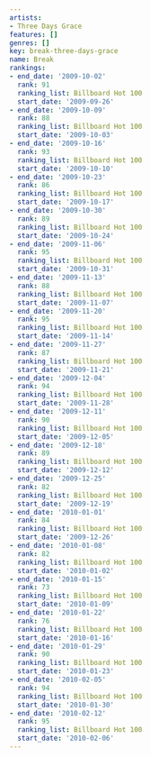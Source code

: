 ```yaml
---
artists:
- Three Days Grace
features: []
genres: []
key: break-three-days-grace
name: Break
rankings:
- end_date: '2009-10-02'
  rank: 91
  ranking_list: Billboard Hot 100
  start_date: '2009-09-26'
- end_date: '2009-10-09'
  rank: 88
  ranking_list: Billboard Hot 100
  start_date: '2009-10-03'
- end_date: '2009-10-16'
  rank: 93
  ranking_list: Billboard Hot 100
  start_date: '2009-10-10'
- end_date: '2009-10-23'
  rank: 86
  ranking_list: Billboard Hot 100
  start_date: '2009-10-17'
- end_date: '2009-10-30'
  rank: 89
  ranking_list: Billboard Hot 100
  start_date: '2009-10-24'
- end_date: '2009-11-06'
  rank: 95
  ranking_list: Billboard Hot 100
  start_date: '2009-10-31'
- end_date: '2009-11-13'
  rank: 88
  ranking_list: Billboard Hot 100
  start_date: '2009-11-07'
- end_date: '2009-11-20'
  rank: 95
  ranking_list: Billboard Hot 100
  start_date: '2009-11-14'
- end_date: '2009-11-27'
  rank: 87
  ranking_list: Billboard Hot 100
  start_date: '2009-11-21'
- end_date: '2009-12-04'
  rank: 94
  ranking_list: Billboard Hot 100
  start_date: '2009-11-28'
- end_date: '2009-12-11'
  rank: 90
  ranking_list: Billboard Hot 100
  start_date: '2009-12-05'
- end_date: '2009-12-18'
  rank: 89
  ranking_list: Billboard Hot 100
  start_date: '2009-12-12'
- end_date: '2009-12-25'
  rank: 82
  ranking_list: Billboard Hot 100
  start_date: '2009-12-19'
- end_date: '2010-01-01'
  rank: 84
  ranking_list: Billboard Hot 100
  start_date: '2009-12-26'
- end_date: '2010-01-08'
  rank: 82
  ranking_list: Billboard Hot 100
  start_date: '2010-01-02'
- end_date: '2010-01-15'
  rank: 73
  ranking_list: Billboard Hot 100
  start_date: '2010-01-09'
- end_date: '2010-01-22'
  rank: 76
  ranking_list: Billboard Hot 100
  start_date: '2010-01-16'
- end_date: '2010-01-29'
  rank: 90
  ranking_list: Billboard Hot 100
  start_date: '2010-01-23'
- end_date: '2010-02-05'
  rank: 94
  ranking_list: Billboard Hot 100
  start_date: '2010-01-30'
- end_date: '2010-02-12'
  rank: 95
  ranking_list: Billboard Hot 100
  start_date: '2010-02-06'
---
```


